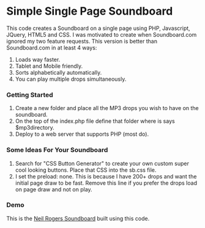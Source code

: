 # Simple Single Page Soundboard
This code creates a Soundboard on a single page using PHP, Javascript, JQuery, HTML5 and CSS. I was motivated to create when Soundboard.com ignored my two feature requests. This version is better than Soundboard.com in at least 4 ways:
  1. Loads way faster.
  2. Tablet and Mobile friendly. 
  3. Sorts alphabetically automatically.  
  4. You can play multiple drops simultaneously. 

### Getting Started
  1. Create a new folder and place all the MP3 drops you wish to have on the soundboard.
  2. On the top of the index.php file define that folder where is says $mp3directory. 
  3. Deploy to a web server that supports PHP (most do). 

### Some Ideas For Your Soundboard
  1. Search for "CSS Button Generator" to create your own custom super cool looking buttons. Place that CSS into the sb.css file.  
  2. I set the preload: none. This is because I have 200+ drops and want the initial page draw to be fast. Remove this line if you prefer the drops load on page draw and not on play. 
  
### Demo
  This is the [Neil Rogers Soundboard](https://neilrogers.org/soundboard/) built using this code. 


  



